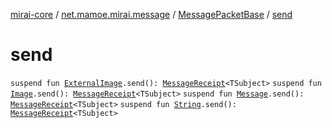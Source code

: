 [mirai-core](../../index.md) / [net.mamoe.mirai.message](../index.md) / [MessagePacketBase](index.md) / [send](./send.md)

# send

`suspend fun `[`ExternalImage`](../../net.mamoe.mirai.utils/-external-image/index.md)`.send(): `[`MessageReceipt`](../-message-receipt/index.md)`<TSubject>`
`suspend fun `[`Image`](../../net.mamoe.mirai.message.data/-image/index.md)`.send(): `[`MessageReceipt`](../-message-receipt/index.md)`<TSubject>`
`suspend fun `[`Message`](../../net.mamoe.mirai.message.data/-message/index.md)`.send(): `[`MessageReceipt`](../-message-receipt/index.md)`<TSubject>`
`suspend fun `[`String`](https://kotlinlang.org/api/latest/jvm/stdlib/kotlin/-string/index.html)`.send(): `[`MessageReceipt`](../-message-receipt/index.md)`<TSubject>`